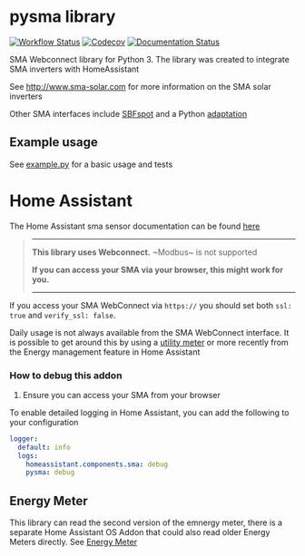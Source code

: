 # pysma library

[![Workflow Status](https://github.com/kellerza/pysma/actions/workflows/ci.yml/badge.svg?branch=master)](https://github.com/kellerza/pysma/actions)
[![Codecov](https://codecov.io/gh/kellerza/pysma/branch/master/graph/badge.svg)](https://codecov.io/gh/kellerza/pysma)
[![Documentation Status](https://readthedocs.org/projects/pysma/badge/?version=latest)](https://pysma.readthedocs.io/en/latest/?badge=latest)

SMA Webconnect library for Python 3. The library was created
to integrate SMA inverters with HomeAssistant

See <http://www.sma-solar.com> for more information on the SMA solar
inverters

Other SMA interfaces include [SBFspot](https://github.com/SBFspot/SBFspot/) and a
Python [adaptation](https://github.com/TD22057/T-Home/)

## Example usage

See [example.py](./example.py) for a basic usage and tests

# Home Assistant

The Home Assistant sma sensor documentation can be found
[here](https://www.home-assistant.io/components/sma)

> ---
>
> **This library uses Webconnect.** ~Modbus~ is not supported
>
> **If you can access your SMA via your browser, this might work for you.**
>
> ---

If you access your SMA WebConnect via `https://` you should set both
`ssl: true` and `verify_ssl: false`.

Daily usage is not always available from the SMA WebConnect interface.
It is possible to get around this by using a
[utility meter](https://www.home-assistant.io/components/utility_meter)
or more recently from the Energy management feature in Home Assistant

### How to debug this addon

1. Ensure you can access your SMA from your browser

To enable detailed logging in Home Assistant, you can add the following to your configuration

```yaml
logger:
  default: info
  logs:
    homeassistant.components.sma: debug
    pysma: debug
```

## Energy Meter

This library can read the second version of the emnergy meter, there is a separate Home Assistant OS Addon that could also read older Energy Meters directly. See [Energy Meter](https://github.com/kellerza/hassio-sma-em)
